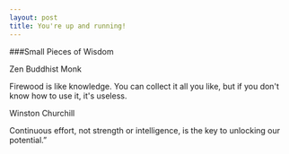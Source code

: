 ```yaml
---
layout: post
title: You're up and running!
---
```

###Small Pieces of Wisdom

Zen Buddhist Monk

Firewood is like knowledge. You can collect it all you like, but if you don't know how to use it, it's useless.

Winston Churchill

Continuous effort, not strength or intelligence, is the key to unlocking our potential.”
